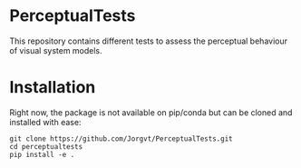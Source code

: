 # PerceptualTests
This repository contains different tests to assess the perceptual behaviour of visual system models.

# Installation
Right now, the package is not available on pip/conda but can be cloned and installed with ease:

```
git clone https://github.com/Jorgvt/PerceptualTests.git
cd perceptualtests
pip install -e .
```
